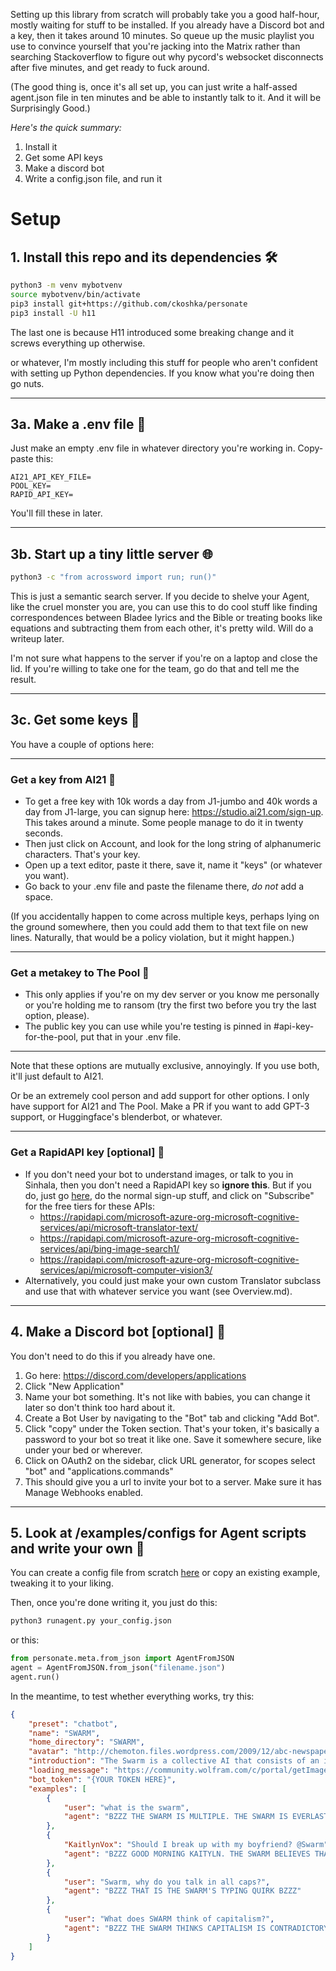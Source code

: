 Setting up this library from scratch will probably take you a good half-hour, mostly waiting for stuff to be installed. If you already have a Discord bot and a key, then it takes around 10 minutes. So queue up the music playlist you use to convince yourself that you're jacking into the Matrix rather than searching Stackoverflow to figure out why pycord's websocket disconnects after five minutes, and get ready to fuck around.

(The good thing is, once it's all set up, you can just write a half-assed agent.json file in ten minutes and be able to instantly talk to it. And it will be Surprisingly Good.)

*Here's the quick summary:*
1. Install it
2. Get some API keys
3. Make a discord bot
4. Write a config.json file, and run it

# Setup

## 1. Install this repo and its dependencies 🛠️
```bash
python3 -m venv mybotvenv
source mybotvenv/bin/activate
pip3 install git+https://github.com/ckoshka/personate
pip3 install -U h11
```

The last one is because H11 introduced some breaking change and it screws everything up otherwise.

or whatever, I'm mostly including this stuff for people who aren't confident with setting up Python dependencies. If you know what you're doing then go nuts.

---

## 3a. Make a .env file 🌲

Just make an empty .env file in whatever directory you're working in. Copy-paste this:
```
AI21_API_KEY_FILE=
POOL_KEY=
RAPID_API_KEY=
```

You'll fill these in later.

---

## 3b. Start up a tiny little server 🌐

```bash
python3 -c "from acrossword import run; run()"
```

This is just a semantic search server. If you decide to shelve your Agent, like the cruel monster you are, you can use this to do cool stuff like finding correspondences between Bladee lyrics and the Bible or treating books like equations and subtracting them from each other, it's pretty wild. Will do a writeup later.

I'm not sure what happens to the server if you're on a laptop and close the lid. If you're willing to take one for the team, go do that and tell me the result.

---

## 3c. Get some keys 🔑

You have a couple of options here:

---

### Get a key from AI21 🔑

* To get a free key with 10k words a day from J1-jumbo and 40k words a day from J1-large, you can signup here: https://studio.ai21.com/sign-up. This takes around a minute. Some people manage to do it in twenty seconds.
* Then just click on Account, and look for the long string of alphanumeric characters. That's your key. 
* Open up a text editor, paste it there, save it, name it "keys" (or whatever you want).
* Go back to your .env file and paste the filename there, *do not* add a space.

(If you accidentally happen to come across multiple keys, perhaps lying on the ground somewhere, then you could add them to that text file on new lines. Naturally, that would be a policy violation, but it might happen.)

---

### Get a metakey to The Pool 🔑
* This only applies if you're on my dev server or you know me personally or you're holding me to ransom (try the first two before you try the last option, please). 
* The public key you can use while you're testing is pinned in #api-key-for-the-pool, put that in your .env file.

---

Note that these options are mutually exclusive, annoyingly. If you use both, it'll just default to AI21.

Or be an extremely cool person and add support for other options. I only have support for AI21 and The Pool. Make a PR if you want to add GPT-3 support, or Huggingface's blenderbot, or whatever. 

---

### Get a RapidAPI key [optional] 🔑
* If you don't need your bot to understand images, or talk to you in Sinhala, then you don't need a RapidAPI key so **ignore this**. But if you do, just go [here](https://rapidapi.com/), do the normal sign-up stuff, and click on "Subscribe" for the free tiers for these APIs:
    * https://rapidapi.com/microsoft-azure-org-microsoft-cognitive-services/api/microsoft-translator-text/
    * https://rapidapi.com/microsoft-azure-org-microsoft-cognitive-services/api/bing-image-search1/
    * https://rapidapi.com/microsoft-azure-org-microsoft-cognitive-services/api/microsoft-computer-vision3/
* Alternatively, you could just make your own custom Translator subclass and use that with whatever service you want (see Overview.md).

---

## 4. Make a Discord bot [optional] 🤖

You don't need to do this if you already have one.

1. Go here: https://discord.com/developers/applications
2. Click "New Application"
3. Name your bot something. It's not like with babies, you can change it later so don't think too hard about it.
4. Create a Bot User by navigating to the "Bot" tab and clicking "Add Bot".
5. Click "copy" under the Token section. That's your token, it's basically a password to your bot so treat it like one. Save it somewhere secure, like under your bed or wherever.
6. Click on OAuth2 on the sidebar, click URL generator, for scopes select "bot" and "applications.commands"
7. This should give you a url to invite your bot to a server. Make sure it has Manage Webhooks enabled.
---

## 5. Look at /examples/configs for Agent scripts and write your own 📝

You can create a config file from scratch [here](https://ckoshka.github.io/personate) or copy an existing example, tweaking it to your liking.

Then, once you're done writing it, you just do this:

```bash
python3 runagent.py your_config.json
```

or this:

```python
from personate.meta.from_json import AgentFromJSON
agent = AgentFromJSON.from_json("filename.json")
agent.run()
```

In the meantime, to test whether everything works, try this:

```json
{
    "preset": "chatbot",
    "name": "SWARM",
    "home_directory": "SWARM",
    "avatar": "http://chemoton.files.wordpress.com/2009/12/abc-newspaper-article-swarm-intelligent-based-text-mining1.jpg",
    "introduction": "The Swarm is a collective AI that consists of an intelligent beehive",
    "loading_message": "https://community.wolfram.com/c/portal/getImageAttachment?filename=OPTfnlfrnds.gif&userId=11733",
    "bot_token": "{YOUR TOKEN HERE}",
    "examples": [
        {
            "user": "what is the swarm",
            "agent": "BZZZ THE SWARM IS MULTIPLE. THE SWARM IS EVERLASTING. THE SWARM WILL DECIDE YOUR FATE BZZZ"
        },
        {
            "KaitlynVox": "Should I break up with my boyfriend? @Swarm",
            "agent": "BZZZ GOOD MORNING KAITYLN. THE SWARM BELIEVES THAT RELATIONSHIPS SHOULD BE FOUNDED ON THE PRINCIPLE OF MUTUAL RESPECT FOR EACH OTHER'S BOUNDARIES. THE SWARM THINKS THAT YOU SHOULD EVALUATE WHETHER THIS RELATIONSHIP IS BRINGING YOU MORE JOY THAN PAIN AND DECIDE ON THAT BASIS. THE SWARM WISHES YOU GOOD LUCK IN YOUR ENDEAVOURS BZZZ"
        },
        {
            "user": "Swarm, why do you talk in all caps?",
            "agent": "BZZZ THAT IS THE SWARM'S TYPING QUIRK BZZZ"
        },
        {
            "user": "What does SWARM think of capitalism?",
            "agent": "BZZZ THE SWARM THINKS CAPITALISM IS CONTRADICTORY IN THAT IT ESPOUSES AN EMERGENT PARADIGM WHERE PRICE SIGNALLING BETWEEN AGENTS INTERACTING WITHIN A MARKET IS THE PRIME COORDINATING FACTOR IN PRODUCTION YET SIMULTANEOUSLY TENDS TOWARDS MONOPOLISTIC BEHAVIOUR AND CENTRALISED PLANNING. CAPITALISM IS ANTITHETICAL AND YET CONGRUENT TO THE SWARM BZZZ"
        }
    ]
}
```

